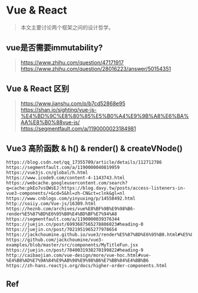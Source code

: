 # Vue & React

> 本文主要讨论两个框架之间的设计哲学。

## vue是否需要immutability?

> https://www.zhihu.com/question/47171917
> https://www.zhihu.com/question/28016223/answer/50154351

## Vue & React 区别

> https://www.jianshu.com/p/b7cd52868e95
> https://shan.io/sighting/vue-js-%E4%BD%9C%E8%80%85%E5%B0%A4%E9%9B%A8%E6%BA%AA%E8%B0%88vue-js/
> https://segmentfault.com/a/1190000023184981

## Vue3 高阶函数 & h() & render() & createVNode()

```
https://blog.csdn.net/qq_17355709/article/details/112712786
https://segmentfault.com/a/1190000040819959
https://vue3js.cn/global/h.html
https://www.icode9.com/content-4-1143743.html
https://webcache.googleusercontent.com/search?q=cache:pkEo7vsQWsEJ:https://blog.davy.tw/posts/access-listeners-in-vue3-components/+&cd=5&hl=zh-CN&ct=clnk&gl=nl
https://www.cnblogs.com/yinyuxing/p/14558492.html
http://soiiy.com/Vue-js/16309.html
https://heznb.com/archives/vue%E8%BF%9B%E9%98%B6-render%E5%87%BD%E6%95%B0%E4%BD%BF%E7%94%A8
https://segmentfault.com/a/1190000039376344
https://juejin.cn/post/6993687565278806023#heading-0
https://juejin.cn/post/7021951965277978654
https://jackchoumine.github.io/vue3/render%E5%87%BD%E6%95%B0.html#%E5%87%BD%E6%95%B0%E7%BB%84%E4%BB%B6
https://github.com/jackchoumine/vue3-examples/blob/master/src/components/MyTitleFun.jsx
https://juejin.cn/post/7040031938270199822#heading-9
http://caibaojian.com/vue-design/more/vue-hoc.html#vue-%E4%B8%AD%E7%9A%84%E9%AB%98%E9%98%B6%E7%BB%84%E4%BB%B6
https://zh-hans.reactjs.org/docs/higher-order-components.html

```


## Ref
```

```